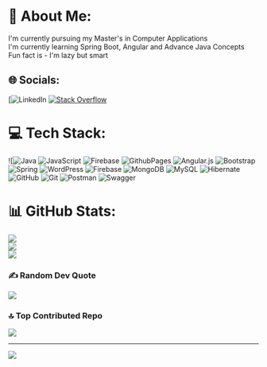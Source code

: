 # 💫 About Me:
I'm currently pursuing my Master's in Computer Applications<br>I'm currently learning Spring Boot, Angular and Advance Java Concepts<br>Fun fact is - I'm lazy but smart


## 🌐 Socials:
[![![LinkedIn](https://img.shields.io/badge/LinkedIn-%230077B5.svg?logo=linkedin&logoColor=white)](https://linkedin.com/in/amritmohanshukla) [![Stack Overflow](https://img.shields.io/badge/-Stackoverflow-FE7A16?logo=stack-overflow&logoColor=white)](https://stackoverflow.com/users/25288510/amrit-mohan-shukla) 

# 💻 Tech Stack:
![![Java](https://img.shields.io/badge/java-%23ED8B00.svg?style=plastic&logo=openjdk&logoColor=white) ![JavaScript](https://img.shields.io/badge/javascript-%23323330.svg?style=plastic&logo=javascript&logoColor=%23F7DF1E) ![Firebase](https://img.shields.io/badge/firebase-%23039BE5.svg?style=plastic&logo=firebase) ![GithubPages](https://img.shields.io/badge/github%20pages-121013?style=plastic&logo=github&logoColor=white) ![Angular.js](https://img.shields.io/badge/angular.js-%23E23237.svg?style=plastic&logo=angularjs&logoColor=white) ![Bootstrap](https://img.shields.io/badge/bootstrap-%238511FA.svg?style=plastic&logo=bootstrap&logoColor=white) ![Spring](https://img.shields.io/badge/spring-%236DB33F.svg?style=plastic&logo=spring&logoColor=white) ![WordPress](https://img.shields.io/badge/WordPress-%23117AC9.svg?style=plastic&logo=WordPress&logoColor=white) ![Firebase](https://img.shields.io/badge/firebase-a08021?style=plastic&logo=firebase&logoColor=ffcd34) ![MongoDB](https://img.shields.io/badge/MongoDB-%234ea94b.svg?style=plastic&logo=mongodb&logoColor=white) ![MySQL](https://img.shields.io/badge/mysql-4479A1.svg?style=plastic&logo=mysql&logoColor=white) ![Hibernate](https://img.shields.io/badge/Hibernate-59666C?style=plastic&logo=Hibernate&logoColor=white) ![GitHub](https://img.shields.io/badge/github-%23121011.svg?style=plastic&logo=github&logoColor=white) ![Git](https://img.shields.io/badge/git-%23F05033.svg?style=plastic&logo=git&logoColor=white) ![Postman](https://img.shields.io/badge/Postman-FF6C37?style=plastic&logo=postman&logoColor=white) ![Swagger](https://img.shields.io/badge/-Swagger-%23Clojure?style=plastic&logo=swagger&logoColor=white)
# 📊 GitHub Stats:
![](https://github-readme-stats.vercel.app/api?username=amritmohan&theme=gotham&hide_border=true&include_all_commits=false&count_private=false)<br/>
![](https://github-readme-streak-stats.herokuapp.com/?user=amritmohan&theme=gotham&hide_border=true)<br/>
![](https://github-readme-stats.vercel.app/api/top-langs/?username=amritmohan&theme=gotham&hide_border=true&include_all_commits=false&count_private=false&layout=compact)

### ✍️ Random Dev Quote
![](https://quotes-github-readme.vercel.app/api?type=vetical&theme=dark)

### 🔝 Top Contributed Repo
![](https://github-contributor-stats.vercel.app/api?username=amritmohan&limit=5&theme=dark&combine_all_yearly_contributions=true)

---
[![](https://visitcount.itsvg.in/api?id=amritmohan&icon=5&color=1)](https://visitcount.itsvg.in)

<!-- Proudly created with GPRM ( https://gprm.itsvg.in ) -->
